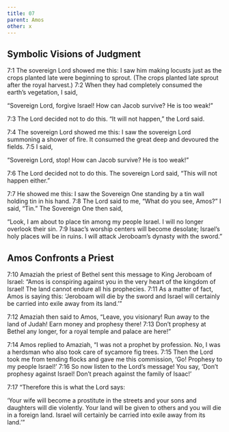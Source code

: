```yaml
---
title: 07
parent: Amos
other: x
---
```


## Symbolic Visions of Judgment

<a name="7:1">7:1</a> The sovereign Lord showed me this: I saw him making locusts just as the crops planted late were beginning to sprout. (The crops planted late sprout after the royal harvest.) 
<a name="7:2">7:2</a> When they had completely consumed the earth’s vegetation, I said, 

“Sovereign Lord, forgive Israel! How can Jacob survive? He is too weak!”

<a name="7:3">7:3</a> The Lord decided not to do this. “It will not happen,” the Lord said.

<a name="7:4">7:4</a> The sovereign Lord showed me this: I saw the sovereign Lord summoning a shower of fire. It consumed the great deep and devoured the fields. 
<a name="7:5">7:5</a> I said, 

“Sovereign Lord, stop! How can Jacob survive? He is too weak!”

<a name="7:6">7:6</a> The Lord decided not to do this. The sovereign Lord said, “This will not happen either.”

<a name="7:7">7:7</a> He showed me this: I saw the Sovereign One standing by a tin wall holding tin in his hand. 
<a name="7:8">7:8</a> The Lord said to me, “What do you see, Amos?” I said, “Tin.” The Sovereign One then said, 
 
“Look, I am about to place tin among my people Israel. I will no longer overlook their sin.
<a name="7:9">7:9</a> Isaac’s worship centers will become desolate;
Israel’s holy places will be in ruins.
I will attack Jeroboam’s dynasty with the sword.”

## Amos Confronts a Priest

<a name="7:10">7:10</a> Amaziah the priest of Bethel sent this message to King Jeroboam of Israel: “Amos is conspiring against you in the very heart of the kingdom of Israel! The land cannot endure all his prophecies. 
<a name="7:11">7:11</a> As a matter of fact, Amos is saying this: ‘Jeroboam will die by the sword and Israel will certainly be carried into exile away from its land.’”

<a name="7:12">7:12</a> Amaziah then said to Amos, “Leave, you visionary! Run away to the land of Judah! Earn money and prophesy there! 
<a name="7:13">7:13</a> Don’t prophesy at Bethel any longer, for a royal temple and palace are here!”

<a name="7:14">7:14</a> Amos replied to Amaziah, “I was not a prophet by profession. No, I was a herdsman who also took care of sycamore fig trees. 
<a name="7:15">7:15</a> Then the Lord took me from tending flocks and gave me this commission, ‘Go! Prophesy to my people Israel!’ 
<a name="7:16">7:16</a> So now listen to the Lord’s message! You say, ‘Don’t prophesy against Israel! Don’t preach against the family of Isaac!’

<a name="7:17">7:17</a> “Therefore this is what the Lord says:

‘Your wife will become a prostitute in the streets
and your sons and daughters will die violently.
Your land will be given to others
and you will die in a foreign land.
Israel will certainly be carried into exile away from its land.’”
